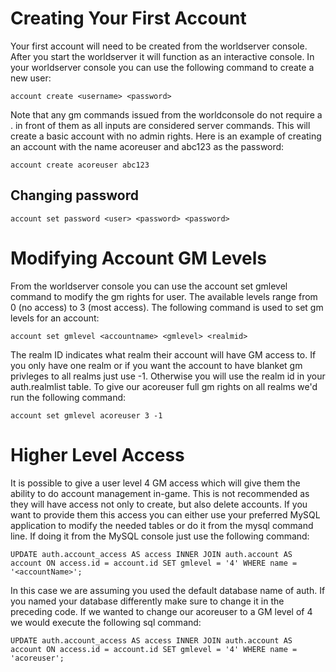# Creating Your First Account

Your first account will need to be created from the worldserver console.  After you start the worldserver it will function as an interactive console.  In your worldserver console you can use the following command to create a new user:

`account create <username> <password>`

Note that any gm commands issued from the worldconsole do not require a . in front of them as all inputs are considered server commands.  This will create a basic account with no admin rights. Here is an example of creating an account with the name acoreuser and abc123 as the password:

`account create acoreuser abc123`

## Changing password

```
account set password <user> <password> <password>
```

# Modifying Account GM Levels

From the worldserver console you can use the account set gmlevel command to modify the gm rights for user.  The available levels range from 0 (no access) to 3 (most access).  The following command is used to set gm levels for an account:

`account set gmlevel <accountname> <gmlevel> <realmid>`

The realm ID indicates what realm their account will have GM access to.  If you only have one realm or if you want the account to have blanket gm privleges to all realms just use -1.  Otherwise you will use the realm id in your auth.realmlist table.  To give our acoreuser full gm rights on all realms we'd run the following command:

`account set gmlevel acoreuser 3 -1`

# Higher Level Access

It is possible to give a user level 4 GM access which will give them the ability to do account management in-game.  This is not recommended as they will have access not only to create, but also delete accounts.  If you want to provide them this access you can either use your preferred MySQL application to modify the needed tables or do it from the mysql command line.  If doing it from the MySQL console just use the following command:

`UPDATE auth.account_access AS access
INNER JOIN auth.account AS account ON access.id = account.id
SET gmlevel = '4' WHERE name = '<accountName>';`

In this case we are assuming you used the default database name of auth.  If you named your database differently make sure to change it in the preceding code.  If we wanted to change our acoreuser to a GM level of 4 we would execute the following sql command:

`UPDATE auth.account_access AS access
INNER JOIN auth.account AS account ON access.id = account.id
SET gmlevel = '4' WHERE name = 'acoreuser';`
